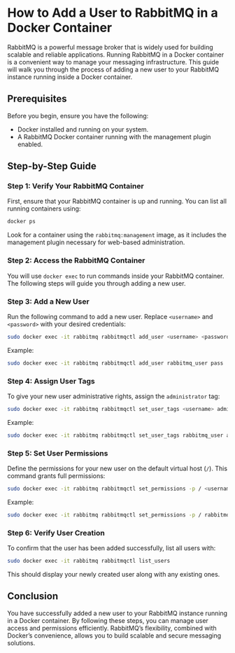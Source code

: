 # How to Add a User to RabbitMQ in a Docker Container  
   
RabbitMQ is a powerful message broker that is widely used for building scalable and reliable applications. Running RabbitMQ in a Docker container is a convenient way to manage your messaging infrastructure. This guide will walk you through the process of adding a new user to your RabbitMQ instance running inside a Docker container.  
   
## Prerequisites  
   
Before you begin, ensure you have the following:  
   
- Docker installed and running on your system.  
- A RabbitMQ Docker container running with the management plugin enabled.  
   
## Step-by-Step Guide  
   
### Step 1: Verify Your RabbitMQ Container  
   
First, ensure that your RabbitMQ container is up and running. You can list all running containers using:  
   
```bash  
docker ps  
```  
   
Look for a container using the `rabbitmq:management` image, as it includes the management plugin necessary for web-based administration.  
   
### Step 2: Access the RabbitMQ Container  
   
You will use `docker exec` to run commands inside your RabbitMQ container. The following steps will guide you through adding a new user.  
   
### Step 3: Add a New User  
   
Run the following command to add a new user. Replace `<username>` and `<password>` with your desired credentials:  
   
```bash  
sudo docker exec -it rabbitmq rabbitmqctl add_user <username> <password>  
```  
   
Example:  
```bash  
sudo docker exec -it rabbitmq rabbitmqctl add_user rabbitmq_user pass  
```  
   
### Step 4: Assign User Tags  
   
To give your new user administrative rights, assign the `administrator` tag:  
   
```bash  
sudo docker exec -it rabbitmq rabbitmqctl set_user_tags <username> administrator  
```  
   
Example:  
```bash  
sudo docker exec -it rabbitmq rabbitmqctl set_user_tags rabbitmq_user administrator  
```  
   
### Step 5: Set User Permissions  
   
Define the permissions for your new user on the default virtual host (`/`). This command grants full permissions:  
   
```bash  
sudo docker exec -it rabbitmq rabbitmqctl set_permissions -p / <username> ".*" ".*" ".*"  
```  
   
Example:  
```bash  
sudo docker exec -it rabbitmq rabbitmqctl set_permissions -p / rabbitmq_user ".*" ".*" ".*"  
```  
   
### Step 6: Verify User Creation  
   
To confirm that the user has been added successfully, list all users with:  
   
```bash  
sudo docker exec -it rabbitmq rabbitmqctl list_users  
```  
   
This should display your newly created user along with any existing ones.  
   
## Conclusion  
   
You have successfully added a new user to your RabbitMQ instance running in a Docker container. By following these steps, you can manage user access and permissions efficiently. RabbitMQ’s flexibility, combined with Docker’s convenience, allows you to build scalable and secure messaging solutions.
